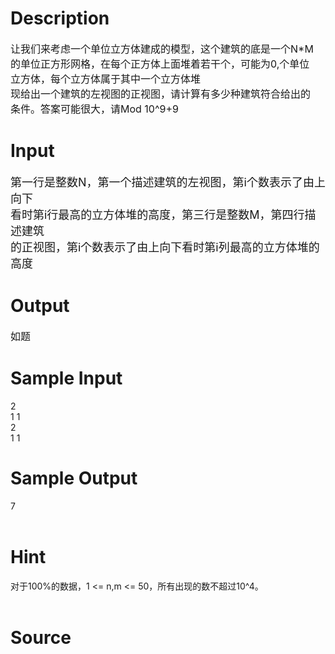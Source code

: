 
# Description

<div class="content"><p><span style="font-size: medium">让我们来考虑一个单位立方体建成的模型，这个建筑的底是一个N*M<br/>
的单位正方形网格，在每个正方体上面堆着若干个，可能为0,个单位<br/>
立方体，每个立方体属于其中一个立方体堆<br/>
现给出一个建筑的左视图的正视图，请计算有多少种建筑符合给出的<br/>
条件。答案可能很大，请Mod 10^9+9<br/>
</span></p></div>

# Input

<div class="content"><p><font size="4">第一行是整数N，第一个描述建筑的左视图，第i个数表示了由上向下<br/>
看时第i行最高的立方体堆的高度，第三行是整数M，第四行描述建筑<br/>
的正视图，第i个数表示了由上向下看时第i列最高的立方体堆的高度<br/>
</font></p></div>

# Output

<div class="content"><p><span style="font-size: medium">如题</span></p></div>

# Sample Input

<div class="content"><span class="sampledata">2<br/>
1 1 <br/>
2<br/>
1 1 <br/>
 </span></div>

# Sample Output

<div class="content"><span class="sampledata">7<br/>
<br/>
</span></div>

# Hint

<div class="content"><p></p><p>对于100%的数据，1 &lt;= n,m &lt;= 50，所有出现的数不超过10^4。<br/><br/>
</p><p></p></div>

# Source

<div class="content"><p><a href="problemset.php?search="></a></p></div>


